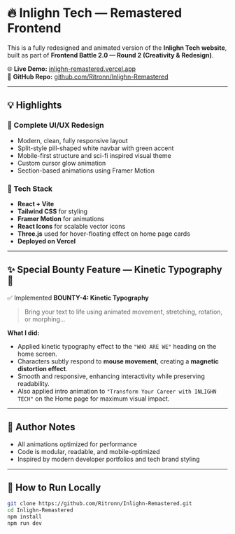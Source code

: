 # 🔥 Inlighn Tech — Remastered Frontend

This is a fully redesigned and animated version of the **Inlighn Tech website**, built as part of **Frontend Battle 2.0 — Round 2 (Creativity & Redesign)**.

🌐 **Live Demo:** [inlighn-remastered.vercel.app](https://inlighn-remastered.vercel.app)  
📁 **GitHub Repo:** [github.com/Ritronn/Inlighn-Remastered](https://github.com/Ritronn/Inlighn-Remastered)

---

## 💡 Highlights

### 🎨 Complete UI/UX Redesign
- Modern, clean, fully responsive layout
- Split-style pill-shaped white navbar with green accent
- Mobile-first structure and sci-fi inspired visual theme
- Custom cursor glow animation
- Section-based animations using Framer Motion

### 🚀 Tech Stack
- **React + Vite**
- **Tailwind CSS** for styling
- **Framer Motion** for animations
- **React Icons** for scalable vector icons
- **Three.js** used for hover-floating effect on home page cards
- **Deployed on Vercel**

---

## ✨ Special Bounty Feature — Kinetic Typography 🎯

✅ Implemented **BOUNTY-4: Kinetic Typography**  
> Bring your text to life using animated movement, stretching, rotation, or morphing...

**What I did:**
- Applied kinetic typography effect to the `"WHO ARE WE"` heading on the home screen.
- Characters subtly respond to **mouse movement**, creating a **magnetic distortion effect**.
- Smooth and responsive, enhancing interactivity while preserving readability.
- Also applied intro animation to `"Transform Your Career with INLIGHN TECH"` on the Home page for maximum visual impact.

---

## 🧠 Author Notes
- All animations optimized for performance
- Code is modular, readable, and mobile-optimized
- Inspired by modern developer portfolios and tech brand styling

---

## 📍 How to Run Locally

```bash
git clone https://github.com/Ritronn/Inlighn-Remastered.git
cd Inlighn-Remastered
npm install
npm run dev
